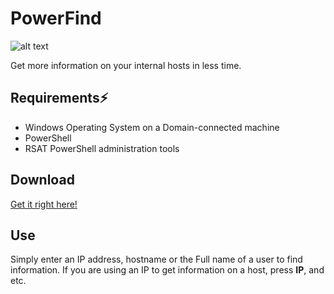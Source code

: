 # PowerFind
![alt text](https://imgur.com/tuNJtdC.png "PowerFind")


Get more information on your internal hosts in less time.

## Requirements⚡
- Windows Operating System on a Domain-connected machine
- PowerShell
- RSAT PowerShell administration tools

## Download

[Get it right here!](https://github.com/b3b0/PowerFind/releases/download/v0.1.0.1/PowerFind.exe)

## Use
Simply enter an IP address, hostname or the Full name of a user to find information.
If you are using an IP to get information on a host, press **IP**, and etc.

